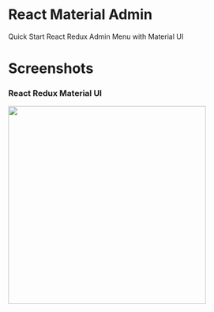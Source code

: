 # React Material Admin 

Quick Start React Redux Admin Menu with Material UI

<h1>Screenshots</h1>

<h3>React Redux Material UI</h3>
<img src="https://i.imgur.com/LoZVjkQ.png" height="400">
